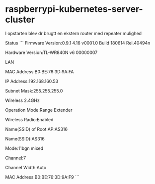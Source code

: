 # raspberrypi-kubernetes-server-cluster

I opstarten blev dr brugtt en ekstern router med repeater mulighed

Status
´´´
Firmware Version:0.9.1 4.16 v0001.0 Build 180614 Rel.40494n

Hardware Version:TL-WR840N v6 00000007

LAN

MAC Address:B0:BE:76:3D:9A:FA

IP Address:192.168.160.53

Subnet Mask:255.255.255.0

Wireless 2.4GHz

Operation Mode:Range Extender

Wireless Radio:Enabled

Name(SSID) of Root AP:AS316

Name(SSID):AS316

Mode:11bgn mixed

Channel:7

Channel Width:Auto

MAC Address:B0:BE:76:3D:9A:F9
´´´

